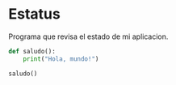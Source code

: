 # Estatus
 Programa que revisa el estado de mi aplicacion.

```python
def saludo():
    print("Hola, mundo!")

saludo()
```
